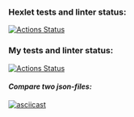 ### Hexlet tests and linter status:
[![Actions Status](https://github.com/vankrajnova/python-project-50/workflows/hexlet-check/badge.svg)](https://github.com/vankrajnova/python-project-50/actions)

### My tests and linter status:
[![Actions Status](https://github.com/vankrajnova/python-project-50/workflows/python-ci/badge.svg)](https://github.com/vankrajnova/python-project-50/actions)



[//]: # (#### Test coverage:)

[//]: # ([![Test coverage]&#40;https://api.codeclimate.com/v1/badges/6a759fbde39766518a7e/test_coverage&#41;]&#40;https://codeclimate.com/github/vankrajnova/python-project-50/test_coverage&#41;)

[//]: # ()
[//]: # ()
[//]: # (#### Maintainability:)

[//]: # ([![Maintainability]&#40;https://api.codeclimate.com/v1/badges/6a759fbde39766518a7e/maintainability&#41;]&#40;https://codeclimate.com/github/vankrajnova/python-project-50/maintainability&#41;)


#### *Compare two json-files:*
[![asciicast](https://asciinema.org/a/oIbeayW4kF1Sc1Kwp2Akc13q1.svg)](https://asciinema.org/a/oIbeayW4kF1Sc1Kwp2Akc13q1)